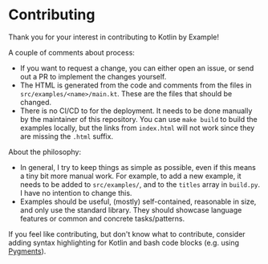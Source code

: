 # Contributing

Thank you for your interest in contributing to Kotlin by Example!

A couple of comments about process:
- If you want to request a change, you can either open an issue, or send out a PR to implement the changes yourself.
- The HTML is generated from the code and comments from the files in `src/examples/<name>/main.kt`. These are the files that should be changed.
- There is no CI/CD to for the deployment. It needs to be done manually by the maintainer of this repository. You can use `make build` to build
  the examples locally, but the links from `index.html` will not work since they are missing the `.html` suffix.

About the philosophy:
- In general, I try to keep things as simple as possible, even if this means a tiny bit more manual work. For example, to add a new example,
  it needs to be added to `src/examples/`, and to the `titles` array in `build.py`. I have no intention to change this.
- Examples should be useful, (mostly) self-contained, reasonable in size, and only use the standard library. They should showcase language features or common and concrete tasks/patterns.

If you feel like contributing, but don't know what to contribute, consider adding syntax highlighting for Kotlin and bash code blocks (e.g. using [Pygments](https://pygments.org)).
